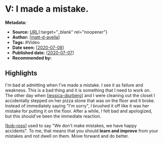 # V: I made a mistake.

**Metadata:**

- **Source:** [URL](https://www.youtube.com/watch?v=1_oCgfgqFqA){:target="\_blank" rel="noopener"}
- **Author:** [[matt-d-avella]]
- **Tags:** #Video
- **Date seen:** [[2020-07-08]]
- **Published date:** [[2020-07-07]]
- **Recommended by:**

## Highlights

I'm bad at admitting when I've made a mistake. I see it as failure and weakness. This is a bad thing and it is something that I need to work on. The other day when [[jessica-djurberg]] and I were cleaning out the closet I accidentally stepped on her pizza stone that was on the floor and it broke. Instead of immediately saying "I'm sorry", I brushed it off like it was her mistake for putting it on the floor. After a while, I felt bad and apologized, but this should've been the immediate reaction.

[[bob-ross]] used to say "We don't make mistakes, we have happy accidents". To me, that means that you should **learn and improve** from your mistakes and not dwell on them. Move forward and do better.

[//begin]: # "Autogenerated link references for markdown compatibility"
[matt-d-avella]: matt-d-avella "Matt D'Avella"
[2020-07-08]: 2020-07-08 "2020-07-08"
[2020-07-07]: 2020-07-07 "2020-07-07"
[jessica-djurberg]: jessica-djurberg "Jessica Djurberg"
[bob-ross]: bob-ross "Bob Ross"
[//end]: # "Autogenerated link references"
